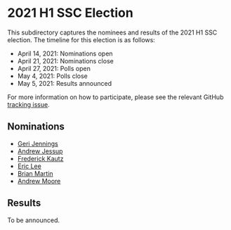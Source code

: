 # 2021 H1 SSC Election
This subdirectory captures the nominees and results of the 2021 H1 SSC election. The timeline for this election is as follows:
* April 14, 2021: Nominations open
* April 21, 2021: Nominations close
* April 27, 2021: Polls open
* May 4, 2021: Polls close
* May 5, 2021: Results announced

For more information on how to participate, please see the relevant GitHub [tracking issue](https://github.com/spiffe/spiffe/issues/160).

## Nominations
* [Geri Jennings](GERI_JENNINGS.md)
* [Andrew Jessup](ANDREW_JESSUP.md)
* [Frederick Kautz](FREDERICK_KAUTZ.md)
* [Eric Lee](ERIC_LEE.md)
* [Brian Martin](BRIAN_MARTIN.md)
* [Andrew Moore](ANDREW_MOORE.md)

## Results
To be announced.
